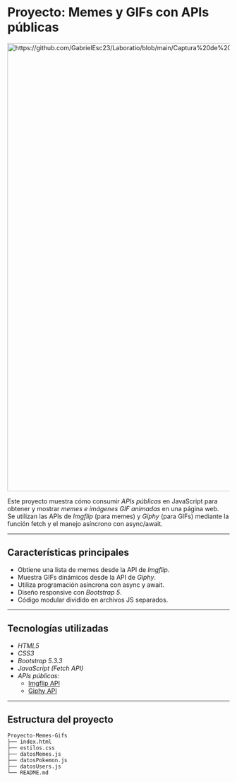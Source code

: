 

# Proyecto: Memes y GIFs con APIs públicas

<img width="1014" alt="https://github.com/GabrielEsc23/Laboratio/blob/main/Captura%20de%20pantalla%202025-10-05%20182439.png" />

Este proyecto muestra cómo consumir *APIs públicas* en JavaScript para obtener y mostrar *memes e imágenes GIF animadas* en una página web.  
Se utilizan las APIs de *Imgflip* (para memes) y *Giphy* (para GIFs) mediante la función fetch y el manejo asíncrono con async/await.

---

## Características principales

- Obtiene una lista de memes desde la API de *Imgflip*.  
- Muestra GIFs dinámicos desde la API de *Giphy*.  
- Utiliza programación asíncrona con async y await.  
- Diseño responsive con *Bootstrap 5*.  
- Código modular dividido en archivos JS separados.

---

## Tecnologías utilizadas

- *HTML5*  
- *CSS3*  
- *Bootstrap 5.3.3*  
- *JavaScript (Fetch API)*  
- *APIs públicas:*
  - [Imgflip API](https://api.imgflip.com/)
  - [Giphy API](https://developers.giphy.com/docs/api/)

---

## Estructura del proyecto

```plaintext
Proyecto-Memes-Gifs
├── index.html
├── estilos.css
├── datosMemes.js
├── datosPokemon.js
├── datosUsers.js
└── README.md
